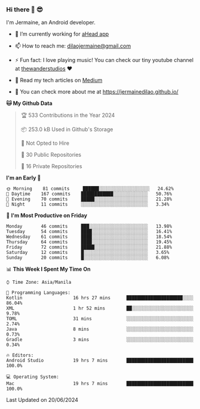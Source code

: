 ### Hi there 👋 😎
I'm Jermaine, an Android developer.

- 🔭 I’m currently working for [aHead app](https://www.ahead-app.com/)

- 📫 How to reach me: dilaojermaine@gmail.com

- ⚡ Fun fact: I love playing music! You can check our tiny youtube channel at [thewanderstudios](https://www.youtube.com/thewanderstudios) ♥️

- 📖 Read my tech articles on [Medium](https://jermainedilao.medium.com/)

- 👀 You can check more about me at https://jermainedilao.github.io/

<!--
**jermainedilao/jermainedilao** is a ✨ _special_ ✨ repository because its `README.md` (this file) appears on your GitHub profile.

Here are some ideas to get you started:

- 🔭 I’m currently working on ...
- 🌱 I’m currently learning ...
- 👯 I’m looking to collaborate on ...
- 🤔 I’m looking for help with ...
- 💬 Ask me about ...
- 📫 How to reach me: ...
- 😄 Pronouns: ...
- ⚡ Fun fact: ...
-->

<!--START_SECTION:waka-->
**🐱 My Github Data** 

> 🏆 533 Contributions in the Year 2024
 > 
> 📦 253.0 kB Used in Github's Storage 
 > 
> 🚫 Not Opted to Hire
 > 
> 📜 30 Public Repositories 
 > 
> 🔑 16 Private Repositories  
 > 
**I'm an Early 🐤** 

```text
🌞 Morning    81 commits     ██████░░░░░░░░░░░░░░░░░░░   24.62% 
🌆 Daytime    167 commits    ████████████░░░░░░░░░░░░░   50.76% 
🌃 Evening    70 commits     █████░░░░░░░░░░░░░░░░░░░░   21.28% 
🌙 Night      11 commits     ░░░░░░░░░░░░░░░░░░░░░░░░░   3.34%

```
📅 **I'm Most Productive on Friday** 

```text
Monday       46 commits     ███░░░░░░░░░░░░░░░░░░░░░░   13.98% 
Tuesday      54 commits     ████░░░░░░░░░░░░░░░░░░░░░   16.41% 
Wednesday    61 commits     ████░░░░░░░░░░░░░░░░░░░░░   18.54% 
Thursday     64 commits     ████░░░░░░░░░░░░░░░░░░░░░   19.45% 
Friday       72 commits     █████░░░░░░░░░░░░░░░░░░░░   21.88% 
Saturday     12 commits     █░░░░░░░░░░░░░░░░░░░░░░░░   3.65% 
Sunday       20 commits     █░░░░░░░░░░░░░░░░░░░░░░░░   6.08%

```


📊 **This Week I Spent My Time On** 

```text
⌚︎ Time Zone: Asia/Manila

💬 Programming Languages: 
Kotlin                   16 hrs 27 mins      █████████████████████░░░░   86.04% 
XML                      1 hr 52 mins        ██░░░░░░░░░░░░░░░░░░░░░░░   9.78% 
TOML                     31 mins             ░░░░░░░░░░░░░░░░░░░░░░░░░   2.74% 
Java                     8 mins              ░░░░░░░░░░░░░░░░░░░░░░░░░   0.73% 
Gradle                   3 mins              ░░░░░░░░░░░░░░░░░░░░░░░░░   0.34%

🔥 Editors: 
Android Studio           19 hrs 7 mins       █████████████████████████   100.0%

💻 Operating System: 
Mac                      19 hrs 7 mins       █████████████████████████   100.0%

```


 Last Updated on 20/06/2024
<!--END_SECTION:waka-->
